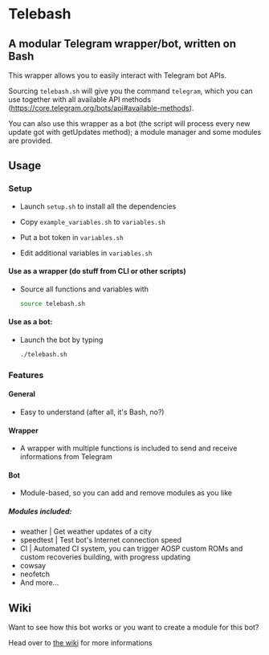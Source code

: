 # Telebash
## A modular Telegram wrapper/bot, written on Bash
This wrapper allows you to easily interact with Telegram bot APIs.

Sourcing `telebash.sh` will give you the command `telegram`, which you can use together with all available API methods (https://core.telegram.org/bots/api#available-methods).

You can also use this wrapper as a bot (the script will process every new update got with getUpdates method); a module manager and some modules are provided.

## Usage
### Setup
- Launch `setup.sh` to install all the dependencies

- Copy `example_variables.sh` to `variables.sh`

- Put a bot token in `variables.sh`

- Edit additional variables in `variables.sh`

#### Use as a wrapper (do stuff from CLI or other scripts)
* Source all functions and variables with

  ```bash
  source telebash.sh
  ```

#### Use as a bot:
- Launch the bot by typing 

  ```bash
  ./telebash.sh
  ```

### Features
#### General
- Easy to understand (after all, it's Bash, no?)

#### Wrapper
- A wrapper with multiple functions is included to send and receive informations from Telegram

#### Bot
- Module-based, so you can add and remove modules as you like

##### Modules included:
- weather | Get weather updates of a city
- speedtest | Test bot's Internet connection speed
- CI | Automated CI system, you can trigger AOSP custom ROMs and custom recoveries building, with progress updating
- cowsay
- neofetch
- And more...

## Wiki
Want to see how this bot works or you want to create a module for this bot?

Head over to [the wiki](https://github.com/SebaUbuntu/Telebash/wiki) for more informations
